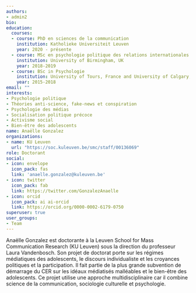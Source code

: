 ```yaml
---
authors:
- admin2
bio:
education:
  courses:
  - course: PhD en sciences de la communication
    institution: Katholieke Universiteit Leuven
    year: 2020 - présente
  - course: MSc en psychologie politique des relations internationales
    institution: University of Birmingham, UK
    year: 2018-2019
  - course: BSc in Psychologie
    institution: University of Tours, France and University of Calgary, Canada
    year: 2015-2018
email: ""
interests:
- Psychologie politique
- Théories anti-science, fake-news et conspiration
- Psychologie des médias
- Socialisation politique précoce
- Activisme social
- Bien-être des adolescents
name: Anaëlle Gonzalez
organizations:
- name: KU Leuven
  url: "https://soc.kuleuven.be/smc/staff/00136069"
role: Doctorant
social:
- icon: envelope
  icon_pack: fas
  link: 'anaelle.gonzalez@kuleuven.be'
- icon: twitter
  icon_pack: fab
  link: https://twitter.com/GonzalezAnaelle
- icon: orcid
  icon_pack: ai ai-orcid
  link: https://orcid.org/0000-0002-6179-0750
superuser: true
user_groups:
- Team
---
```


Anaëlle Gonzalez est doctorante à la Leuven School for Mass Communication Research (KU Leuven) sous la direction du professeur Laura Vandenbosch. Son projet de doctorat porte sur les régimes médiatiques des adolescents, le discours individualiste et les croyances politiques et la participation. Il fait partie de la plus grande subvention de démarrage du CER sur les idéaux médiatisés malléables et le bien-être des adolescents. Ce projet utilise une approche multidisciplinaire car il combine science de la communication, sociologie culturelle et psychologie.